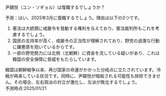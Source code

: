 尹錫悦（ユン・ソギョル）は復職するでしょうか？ 

予測：はい、2025年3月に復職するでしょう。理由は以下の3つです。  
1.	憲法は大統領に戒厳令を発動する権利を与えており、憲法裁判所もこれを考慮するでしょう。
2.	国民の支持率が高く、戒厳令の正当性が理解されており、野党の過激な行動に嫌悪感を抱いているからです。
3.	一部の野党勢力には北側（北朝鮮）に資金を流している疑いがあり、これは韓国の安全保障に脅威をもたらしています。  
 
韓国は朝鮮戦争以来、再び国家の命運がかかった分岐点に立たされています。冷戦が再来している状況です。同時に、尹錫悦が暗殺される可能性も排除できません。その場合、左右両派の対立が激化し、左派が敗北するでしょう。  
予測時点:2025/01/21
